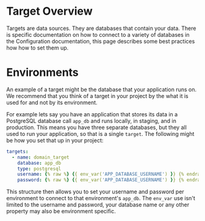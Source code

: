 # Target Overview

Targets are data sources. They are databases that contain your data. There is specific documentation on how to connect to a variety of databases in the Configuration documentation, this page describes some best practices how how to set them up. 

# Environments 

An example of a target might be the database that your application runs on.  We recommend that you think of a target in your project by the what it is used for and not by its environment.  

For example lets say you have an application that stores its data in a PostgreSQL database call `app_db` and runs locally, in staging, and in production. This means you have three separate databases, but they all used to run your application, so that is a single `target`.  The following might be how you set that up in your project:

``` yaml
targets:
  - name: domain_target
    database: app_db
    type: postgresql
    username: {% raw %} {{ env_var('APP_DATABASE_USERNAME') }} {% endraw %}
    password: {% raw %} {{ env_var('APP_DATABASE_USERNAME') }} {% endraw %}
```

This structure then allows you to set your username and password per environment to connect to that environment's `app_db`.  The `env_var` use isn't limited to the username and password, your database name or any other property may also be environment specific.  
